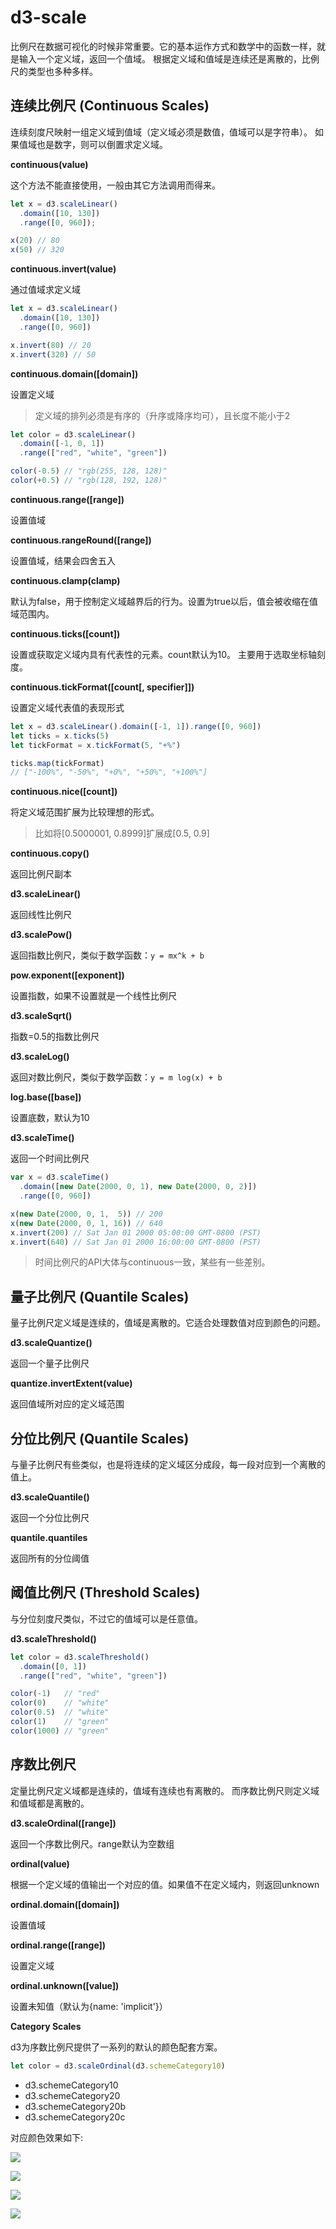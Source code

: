 # d3-scale

比例尺在数据可视化的时候非常重要。它的基本运作方式和数学中的函数一样，就是输入一个定义域，返回一个值域。
根据定义域和值域是连续还是离散的，比例尺的类型也多种多样。

## 连续比例尺 (Continuous Scales)

连续刻度尺映射一组定义域到值域（定义域必须是数值，值域可以是字符串）。
如果值域也是数字，则可以倒置求定义域。

**continuous(value)**

这个方法不能直接使用，一般由其它方法调用而得来。

```js
let x = d3.scaleLinear()
  .domain([10, 130])
  .range([0, 960]);

x(20) // 80
x(50) // 320
```

**continuous.invert(value)**

通过值域求定义域

```js
let x = d3.scaleLinear()
  .domain([10, 130])
  .range([0, 960])

x.invert(80) // 20
x.invert(320) // 50
```

**continuous.domain([domain])**

设置定义域

> 定义域的排列必须是有序的（升序或降序均可），且长度不能小于2

```js
let color = d3.scaleLinear()
  .domain([-1, 0, 1])
  .range(["red", "white", "green"])

color(-0.5) // "rgb(255, 128, 128)"
color(+0.5) // "rgb(128, 192, 128)"
```

**continuous.range([range])**

设置值域

**continuous.rangeRound([range])**

设置值域，结果会四舍五入

**continuous.clamp(clamp)**

默认为false，用于控制定义域越界后的行为。设置为true以后，值会被收缩在值域范围内。

**continuous.ticks([count])**

设置或获取定义域内具有代表性的元素。count默认为10。
主要用于选取坐标轴刻度。

**continuous.tickFormat([count[, specifier]])**

设置定义域代表值的表现形式

```js
let x = d3.scaleLinear().domain([-1, 1]).range([0, 960])
let ticks = x.ticks(5)
let tickFormat = x.tickFormat(5, "+%")

ticks.map(tickFormat)
// ["-100%", "-50%", "+0%", "+50%", "+100%"]
```

**continuous.nice([count])**

将定义域范围扩展为比较理想的形式。

> 比如将[0.5000001, 0.8999]扩展成[0.5, 0.9]

**continuous.copy()**

返回比例尺副本

**d3.scaleLinear()**

返回线性比例尺

**d3.scalePow()**

返回指数比例尺，类似于数学函数：`y = mx^k + b`

**pow.exponent([exponent])**

设置指数，如果不设置就是一个线性比例尺

**d3.scaleSqrt()**

指数=0.5的指数比例尺

**d3.scaleLog()**

返回对数比例尺，类似于数学函数：`y = m log(x) + b`

**log.base([base])**

设置底数，默认为10

**d3.scaleTime()**

返回一个时间比例尺

```js
var x = d3.scaleTime()
  .domain([new Date(2000, 0, 1), new Date(2000, 0, 2)])
  .range([0, 960])

x(new Date(2000, 0, 1,  5)) // 200
x(new Date(2000, 0, 1, 16)) // 640
x.invert(200) // Sat Jan 01 2000 05:00:00 GMT-0800 (PST)
x.invert(640) // Sat Jan 01 2000 16:00:00 GMT-0800 (PST)
```

> 时间比例尺的API大体与continuous一致，某些有一些差别。

## 量子比例尺 (Quantile Scales)

量子比例尺定义域是连续的，值域是离散的。它适合处理数值对应到颜色的问题。

**d3.scaleQuantize()**

返回一个量子比例尺

**quantize.invertExtent(value)**

 返回值域所对应的定义域范围

## 分位比例尺 (Quantile Scales)

与量子比例尺有些类似，也是将连续的定义域区分成段，每一段对应到一个离散的值上。

**d3.scaleQuantile()**

返回一个分位比例尺

**quantile.quantiles**

返回所有的分位阈值

## 阈值比例尺 (Threshold Scales)

与分位刻度尺类似，不过它的值域可以是任意值。

**d3.scaleThreshold()**

```js
let color = d3.scaleThreshold()
  .domain([0, 1])
  .range(["red", "white", "green"])

color(-1)   // "red"
color(0)    // "white"
color(0.5)  // "white"
color(1)    // "green"
color(1000) // "green"
```

## 序数比例尺

定量比例尺定义域都是连续的，值域有连续也有离散的。
而序数比例尺则定义域和值域都是离散的。

**d3.scaleOrdinal([range])**

返回一个序数比例尺。range默认为空数组

**ordinal(value)**

根据一个定义域的值输出一个对应的值。如果值不在定义域内，则返回unknown

**ordinal.domain([domain])**

设置值域

**ordinal.range([range])**

设置定义域

**ordinal.unknown([value])**

设置未知值（默认为{name: 'implicit'}）

**Category Scales**

d3为序数比例尺提供了一系列的默认的颜色配套方案。

```js
let color = d3.scaleOrdinal(d3.schemeCategory10)
```

- d3.schemeCategory10
- d3.schemeCategory20
- d3.schemeCategory20b
- d3.schemeCategory20c

对应颜色效果如下:

![](https://raw.githubusercontent.com/d3/d3-scale/master/img/category10.png)

![](https://raw.githubusercontent.com/d3/d3-scale/master/img/category20.png)

![](https://raw.githubusercontent.com/d3/d3-scale/master/img/category20b.png)

![](https://raw.githubusercontent.com/d3/d3-scale/master/img/category20c.png)
